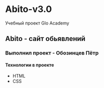 # Abito-v3.0
Учебный проект Glo Academy

## Abito - сайт обьявлений
### Выполнил проект - Обозинцев Пётр
#### Технологии в проекте 
- HTML 
- CSS
